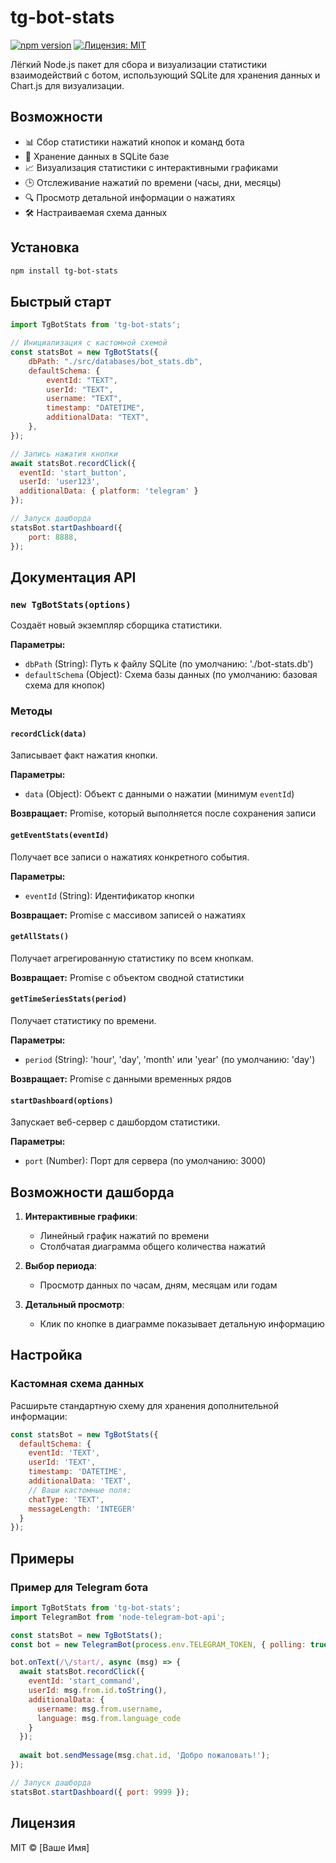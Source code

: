 # tg-bot-stats

[![npm version](https://img.shields.io/npm/v/bot-statistics-collector.svg)](https://www.npmjs.com/package/bot-statistics-collector)
[![Лицензия: MIT](https://img.shields.io/badge/License-MIT-yellow.svg)](https://opensource.org/licenses/MIT)

Лёгкий Node.js пакет для сбора и визуализации статистики взаимодействий с ботом, использующий SQLite для хранения данных и Chart.js для визуализации.

## Возможности

- 📊 Сбор статистики нажатий кнопок и команд бота
- 💾 Хранение данных в SQLite базе
- 📈 Визуализация статистики с интерактивными графиками
- 🕒 Отслеживание нажатий по времени (часы, дни, месяцы)
- 🔍 Просмотр детальной информации о нажатиях
- 🛠️ Настраиваемая схема данных

## Установка

```bash
npm install tg-bot-stats
```

## Быстрый старт

```javascript
import TgBotStats from 'tg-bot-stats';

// Инициализация с кастомной схемой
const statsBot = new TgBotStats({
    dbPath: "./src/databases/bot_stats.db",
    defaultSchema: {
        eventId: "TEXT",
        userId: "TEXT",
        username: "TEXT",
        timestamp: "DATETIME",
        additionalData: "TEXT",
    },
});

// Запись нажатия кнопки
await statsBot.recordClick({
  eventId: 'start_button',
  userId: 'user123',
  additionalData: { platform: 'telegram' }
});

// Запуск дашборда
statsBot.startDashboard({
    port: 8888,
});
```

## Документация API

### `new TgBotStats(options)`

Создаёт новый экземпляр сборщика статистики.

**Параметры:**
- `dbPath` (String): Путь к файлу SQLite (по умолчанию: './bot-stats.db')
- `defaultSchema` (Object): Схема базы данных (по умолчанию: базовая схема для кнопок)

### Методы

#### `recordClick(data)`
Записывает факт нажатия кнопки.

**Параметры:**
- `data` (Object): Объект с данными о нажатии (минимум `eventId`)

**Возвращает:** Promise, который выполняется после сохранения записи

#### `getEventStats(eventId)`
Получает все записи о нажатиях конкретного события.

**Параметры:**
- `eventId` (String): Идентификатор кнопки

**Возвращает:** Promise с массивом записей о нажатиях

#### `getAllStats()`
Получает агрегированную статистику по всем кнопкам.

**Возвращает:** Promise с объектом сводной статистики

#### `getTimeSeriesStats(period)`
Получает статистику по времени.

**Параметры:**
- `period` (String): 'hour', 'day', 'month' или 'year' (по умолчанию: 'day')

**Возвращает:** Promise с данными временных рядов

#### `startDashboard(options)`
Запускает веб-сервер с дашбордом статистики.

**Параметры:**
- `port` (Number): Порт для сервера (по умолчанию: 3000)

## Возможности дашборда

1. **Интерактивные графики**:
   - Линейный график нажатий по времени
   - Столбчатая диаграмма общего количества нажатий

2. **Выбор периода**:
   - Просмотр данных по часам, дням, месяцам или годам

3. **Детальный просмотр**:
   - Клик по кнопке в диаграмме показывает детальную информацию

## Настройка

### Кастомная схема данных

Расширьте стандартную схему для хранения дополнительной информации:

```javascript
const statsBot = new TgBotStats({
  defaultSchema: {
    eventId: 'TEXT',
    userId: 'TEXT',
    timestamp: 'DATETIME',
    additionalData: 'TEXT',
    // Ваши кастомные поля:
    chatType: 'TEXT',
    messageLength: 'INTEGER'
  }
});
```

## Примеры

### Пример для Telegram бота

```javascript
import TgBotStats from 'tg-bot-stats';
import TelegramBot from 'node-telegram-bot-api';

const statsBot = new TgBotStats();
const bot = new TelegramBot(process.env.TELEGRAM_TOKEN, { polling: true });

bot.onText(/\/start/, async (msg) => {
  await statsBot.recordClick({
    eventId: 'start_command',
    userId: msg.from.id.toString(),
    additionalData: {
      username: msg.from.username,
      language: msg.from.language_code
    }
  });
  
  await bot.sendMessage(msg.chat.id, 'Добро пожаловать!');
});

// Запуск дашборда
statsBot.startDashboard({ port: 9999 });
```

## Лицензия

MIT © [Ваше Имя]